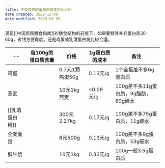 ```yaml
---
title: 不同食物的蛋白质成本对比分析
date created: 2022-12-09
date modified: 2023-03-08
---
```


满足[[中国居民膳食指南]]的膳食结构的前提下，如果要额外补充蛋白质30-60g，省钱方便角度，还是鸡蛋或乳清蛋白粉比较合适。

| --             | 每100g的蛋白质含量 | 价格            | 1g蛋白质的成本 | 备注                                     |
| -------------- | ------------------ | --------------- | -------------- | ---------------------------------------- |
| 鸡蛋           |                    | 0.7元1颗鸡蛋50g | 0.13元/g       | 1个全蛋差不多6g蛋白质                    |
| 燕麦           |                    | 10元1kg燕麦     | <0.09元/g      | 100g差不多11g蛋白质，9g脂肪，60g碳水     |
| [[乳清蛋白粉]] |                    | 300元2.27kg     | 0.17元/g       | 100g差不多75g蛋白质，11g碳水             |
| 全麦面包       |                    | 6元500g         | 0.13元/g       | 100g差不多9g蛋白质，53g碳水              |
| 鲜牛奶         |                    | 10元1kg         | 0.33元/g               | 100g一般3.5g蛋白质                       |
